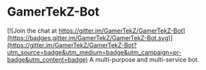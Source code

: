# GamerTekZ-Bot

[![Join the chat at https://gitter.im/GamerTekZ/GamerTekZ-Bot](https://badges.gitter.im/GamerTekZ/GamerTekZ-Bot.svg)](https://gitter.im/GamerTekZ/GamerTekZ-Bot?utm_source=badge&utm_medium=badge&utm_campaign=pr-badge&utm_content=badge)
A multi-purpose and multi-service bot.
